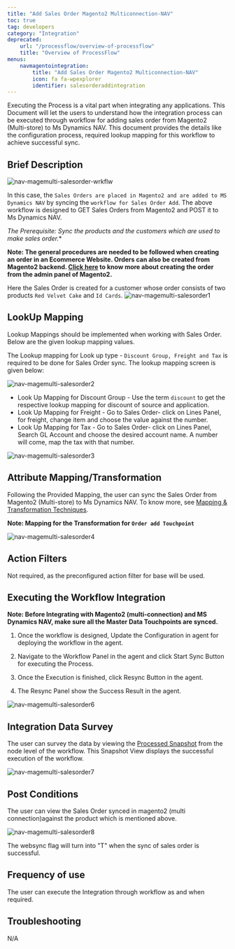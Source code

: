 ```yaml
---
title: "Add Sales Order Magento2 Multiconnection-NAV"
toc: true
tag: developers
category: "Integration"
deprecated: 
    url: "/processflow/overview-of-processflow"
    title: "Overview of ProcessFlow"
menus: 
    navmagentointegration:
        title: "Add Sales Order Magento2 Multiconnection-NAV"
        icon: fa fa-wpexplorer
        identifier: salesorderaddintegration
---
```


Executing the Process is a vital part when integrating any applications. This Document will let the users to understand how the 
integration process can be executed through workflow for adding sales order from Magento2 (Multi-store) to Ms Dynamics NAV. 
This document provides the details like the configuration process, required lookup mapping for this workflow to achieve successful sync. 

## Brief Description

![nav-magemulti-salesorder-wrkflw](/staticfiles/integration/media/nav-magemulti-salesorder-wrkflw.png)

In this case, the `Sales Orders are placed in Magento2 and are added to MS Dynamics NAV` by syncing the `workflow for Sales Order Add`. 
The above workflow is designed to GET Sales Orders from Magento2 and POST it to Ms Dynamics NAV.

*The Prerequisite: Sync the products and the customers which are used to make sales order.**

**Note: The general procedures are needed to be followed when creating an order in an Ecommerce Website. 
Orders can also be created from Magento2 backend. [Click here](https://docs.magento.com/m2/ce/user_guide/customers/customer-account-create-order.html) 
to know more about creating the order from the admin panel of Magento2.**

Here the Sales Order is created for a customer whose order consists of two products `Red Velvet Cake` and `Id Cards`.
![nav-magemulti-salesorder1](/staticfiles/integration/media/nav-magemulti-salesorder1.png)

## LookUp Mapping

Lookup Mappings should be implemented when working with Sales Order. Below are the given lookup mapping values.

The Lookup mapping for Look up type - `Discount Group, Freight and Tax` is required to be done for Sales Order sync. The lookup mapping
screen is given below:

![nav-magemulti-salesorder2](/staticfiles/integration/media/nav-magemulti-salesorder2.png)

* Look Up Mapping for Discount Group - Use the term `discount` to get the respective lookup mapping for discount of source and application.  
* Look Up Mapping for Freight - Go to Sales Order- click on Lines Panel, for freight, change item and choose the value against the number.
* Look Up Mapping for Tax - Go to Sales Order- click on Lines Panel, Search GL Account and choose the desired account name. A number will come,
map the tax with that number.

![nav-magemulti-salesorder3](/staticfiles/integration/media/nav-magemulti-salesorder3.png)


## Attribute Mapping/Transformation

Following the Provided Mapping, the user can sync the Sales Order from Magento2 (Multi-store) to Ms Dynamics NAV. To know more, see [Mapping & Transformation Techniques](/transformation/steps-to-cutomize-prebuilt-mapping/).

**Note: Mapping for the Transformation for `Order add Touchpoint`**

![nav-magemulti-salesorder4](/staticfiles/integration/media/nav-magemulti-salesorder4.png)


## Action Filters

Not required, as the preconfigured action filter for base will be used.

## Executing the Workflow Integration

**Note: Before Integrating with Magento2 (multi-connection) and MS Dynamics NAV, make sure all the Master Data Touchpoints are synced.**

1. Once the workflow is designed, Update the Configuration in agent for deploying the workflow in the agent.

2.	Navigate to the Workflow Panel in the agent and click Start Sync Button for executing the Process.
3.	Once the Execution is finished, click Resync Button in the agent.

4.	The Resync Panel show the Success Result in the agent.

![nav-magemulti-salesorder6](/staticfiles/integration/media/nav-magemulti-salesorder6.png)

## Integration Data Survey

The user can survey the data by viewing the [Processed Snapshot](/workflow/list-of-snapshot/) from the node level of the workflow.
This Snapshot View displays the successful execution of the workflow.

![nav-magemulti-salesorder7](/staticfiles/integration/media/nav-magemulti-salesorder7.png)


## Post Conditions

The user can view the Sales Order synced in magento2 (multi connection)against the product which is mentioned above.

![nav-magemulti-salesorder8](/staticfiles/integration/media/nav-magemulti-salesorder8.png)

The websync flag will turn into "T" when the sync of sales order is successful.

## Frequency of use

The user can execute the Integration through workflow as and when required.

## Troubleshooting

N/A





